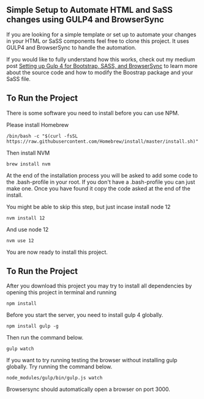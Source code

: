 
## Simple Setup to Automate HTML and SaSS changes using GULP4 and BrowserSync

If you are looking for a simple template or set up to automate your changes in your HTML or SaSS components feel free to clone this project. It uses GULP4 and BrowserSync to handle the automation. 

If you would like to fully understand how this works, check out my medium post 
[Setting up Gulp 4 for Bootstrap, SASS, and BrowserSync](https://medium.com/swlh/setting-up-gulp-4-0-2-for-bootstrap-sass-and-browsersync-7917f5f5d2c5?source=friends_link&sk=8d09a3d7b62fa11a35dd0b5156b6ab73)
to learn more about the source code and how to modify the Boostrap package and your SaSS file.

## To Run the Project
There is some software you need to install before you can use NPM.

Please install Homebrew
```
/bin/bash -c "$(curl -fsSL https://raw.githubusercontent.com/Homebrew/install/master/install.sh)"
```

Then install NVM
```
brew install nvm
```
At the end of the installation process you will be asked to add some code to the .bash-profile in your root. If you don't have a .bash-profile you can just make one. Once you have found it copy the code asked at the end of the install.

You might be able to skip this step, but just incase install node 12
```
nvm install 12
```
And use node 12
```
nvm use 12
```
You are now ready to install this project.

## To Run the Project
After you download this project you may try to install all dependencies by opening this project in terminal and running 

```
npm install
```

Before you start the server, you need to install gulp 4 globally.

```
npm install gulp -g
```

Then run the command below.

```
gulp watch
```

If you want to try running testing the browser without installing gulp globally. 
Try running the command below.

```
node_modules/gulp/bin/gulp.js watch
```

Browsersync should automatically open a browser on port 3000.

